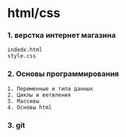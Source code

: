 # html/css


### 1. верстка интернет магазина 

	indedx.html
	style.css

### 2. Основы программирования
	1. Переменные и типа данных
	2. Циклы и ветвления
	3. Массивы
	4. Основы html

### 3. git
